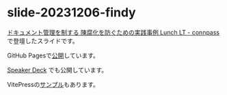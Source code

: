 # slide-20231206-findy

[ドキュメント管理を制する 陳腐化を防ぐための実践事例 Lunch LT \- connpass](https://findy.connpass.com/event/302508/)で登壇したスライドです。

GitHub Pagesで[公開](https://yuheifujita.github.io/slide-20231206-findy)しています。

[Speaker Deck](https://speakerdeck.com/yuhei_fujita/escape-document-death) でも公開しています。

VitePressの[サンプル](https://yuheifujita.github.io/slide-20231206-findy/vitepress/)もあります。

